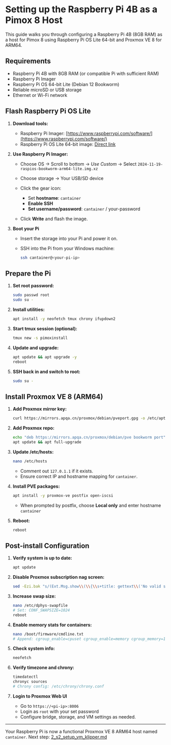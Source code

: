 # Setting up the Raspberry Pi 4B as a Pimox 8 Host

This guide walks you through configuring a Raspberry Pi 4B (8GB RAM) as a host for Pimox 8 using Raspberry Pi OS Lite 64-bit and Proxmox VE 8 for ARM64.

## Requirements

* Raspberry Pi 4B with 8GB RAM (or compatible Pi with sufficient RAM)
* Raspberry Pi Imager
* Raspberry Pi OS 64-bit Lite (Debian 12 Bookworm)
* Reliable microSD or USB storage
* Ethernet or Wi-Fi network

## Flash Raspberry Pi OS Lite

1. **Download tools:**

   * Raspberry Pi Imager: [https://www.raspberrypi.com/software/](https://www.raspberrypi.com/software/)
   * Raspberry Pi OS Lite 64-bit image: [Direct link](https://www.raspberrypi.com/software/operating-systems/#raspberry-pi-os-64-bit)

2. **Use Raspberry Pi Imager:**

   * Choose OS → Scroll to bottom → *Use Custom* → Select `2024-11-19-raspios-bookworm-arm64-lite.img.xz`
   * Choose storage → Your USB/SD device
   * Click the gear icon:

     * Set **hostname**: `cantainer`
     * **Enable SSH**
     * **Set username/password**: `cantainer` / your-password
   * Click **Write** and flash the image.

3. **Boot your Pi**

   * Insert the storage into your Pi and power it on.
   * SSH into the Pi from your Windows machine:

     ```bash
     ssh cantainer@<your-pi-ip>
     ```

## Prepare the Pi

1. **Set root password:**

   ```bash
   sudo passwd root
   sudo su -
   ```

2. **Install utilities:**

   ```bash
   apt install -y neofetch tmux chrony ifupdown2
   ```

3. **Start tmux session (optional):**

   ```bash
   tmux new -s pimoxinstall
   ```

4. **Update and upgrade:**

   ```bash
   apt update && apt upgrade -y
   reboot
   ```

5. **SSH back in and switch to root:**

   ```bash
   sudo su -
   ```

## Install Proxmox VE 8 (ARM64)

1. **Add Proxmox mirror key:**

   ```bash
   curl https://mirrors.apqa.cn/proxmox/debian/pveport.gpg -o /etc/apt/trusted.gpg.d/pveport.gpg
   ```

2. **Add Proxmox repo:**

   ```bash
   echo "deb https://mirrors.apqa.cn/proxmox/debian/pve bookworm port" > /etc/apt/sources.list.d/pveport.list
   apt update && apt full-upgrade
   ```

3. **Update /etc/hosts:**

   ```bash
   nano /etc/hosts
   ```

   * Comment out `127.0.1.1` if it exists.
   * Ensure correct IP and hostname mapping for `cantainer`.

4. **Install PVE packages:**

   ```bash
   apt install -y proxmox-ve postfix open-iscsi
   ```

   * When prompted by postfix, choose **Local only** and enter hostname `cantainer`

5. **Reboot:**

   ```bash
   reboot
   ```

## Post-install Configuration

1. **Verify system is up to date:**

   ```bash
   apt update
   ```

2. **Disable Proxmox subscription nag screen:**

   ```bash
   sed -Ezi.bak "s/(Ext.Msg.show\\(\\{\\s+title: gettext\\('No valid sub)/void\\(\\{ \\/\\/\\1/g" /usr/share/javascript/proxmox-widget-toolkit/proxmoxlib.js && systemctl restart pveproxy.service
   ```

3. **Increase swap size:**

   ```bash
   nano /etc/dphys-swapfile
   # Set: CONF_SWAPSIZE=1024
   reboot
   ```

4. **Enable memory stats for containers:**

   ```bash
   nano /boot/firmware/cmdline.txt
   # Append: cgroup_enable=cpuset cgroup_enable=memory cgroup_memory=1
   ```

5. **Check system info:**

   ```bash
   neofetch
   ```

6. **Verify timezone and chrony:**

   ```bash
   timedatectl
   chronyc sources
   # Chrony config: /etc/chrony/chrony.conf
   ```

7. **Login to Proxmox Web UI**

   * Go to `https://<pi-ip>:8006`
   * Login as `root` with your set password
   * Configure bridge, storage, and VM settings as needed.

---

Your Raspberry Pi is now a functional Proxmox VE 8 ARM64 host named `cantainer`. Next step: [2\_s](./setup_vm_klipper.md)[2_setup\_vm\_klipper.md](./setup_vm_klipper.md)
